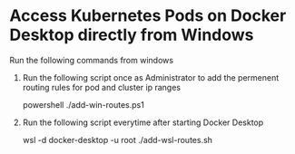 # Access Kubernetes Pods on Docker Desktop directly from Windows

Run the following commands from windows

1. Run the following script once as Administrator to add the permenent routing rules for pod and cluster ip ranges

    powershell ./add-win-routes.ps1

2. Run the following script everytime after starting Docker Desktop

    wsl -d docker-desktop -u root ./add-wsl-routes.sh